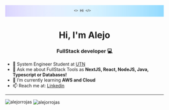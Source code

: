 

  <img src='Header.png'/>


<h1 align="center">Hi, I'm Alejo</h1>
<h3 align="center">FullStack developer 💻</h3>

- 🥽 System Engineer Student at [UTN](https://www.utn.edu.ar/es/) 
- 💬 Ask me about FullStack Tools as **NextJS, React, NodeJS, Java, Typescript or Databases!**
- 🌱 I’m currently learning **AWS and Cloud**
-  📫 Reach me at: <a href="https://www.linkedin.com/in/alejorrojas/" >Linkedin</a>

<hr/>




<p><img align="left" src="https://github-readme-stats.vercel.app/api/top-langs?username=alejorrojas&show_icons=true&locale=en&layout=compact" alt="alejorrojas" /></p>

<p>&nbsp;<img align="center" src="https://github-readme-stats.vercel.app/api?username=alejorrojas&show_icons=true&locale=en" alt="alejorrojas" /></p>





